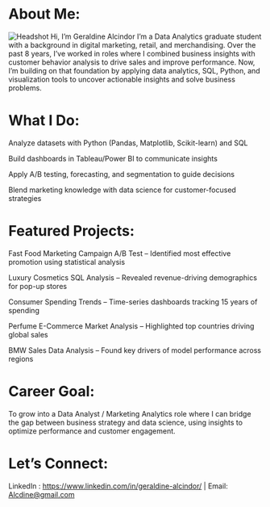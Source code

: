 
# About Me:

![Headshot](https://github.com/user-attachments/assets/92858994-85c9-4188-bac2-391f3da400e9)
Hi, I’m Geraldine Alcindor
I’m a Data Analytics graduate student with a background in digital marketing, retail, and merchandising. Over the past 8 years, I’ve worked in roles where I combined business insights with customer behavior analysis to drive sales and improve performance. Now, I’m building on that foundation by applying data analytics, SQL, Python, and visualization tools to uncover actionable insights and solve business problems.

#  What I Do:

Analyze datasets with Python (Pandas, Matplotlib, Scikit-learn) and SQL

Build dashboards in Tableau/Power BI to communicate insights

Apply A/B testing, forecasting, and segmentation to guide decisions

Blend marketing knowledge with data science for customer-focused strategies

# Featured Projects:

Fast Food Marketing Campaign A/B Test – Identified most effective promotion using statistical analysis

Luxury Cosmetics SQL Analysis – Revealed revenue-driving demographics for pop-up stores

Consumer Spending Trends – Time-series dashboards tracking 15 years of spending

Perfume E-Commerce Market Analysis – Highlighted top countries driving global sales

BMW Sales Data Analysis – Found key drivers of model performance across regions

# Career Goal:
To grow into a Data Analyst / Marketing Analytics role where I can bridge the gap between business strategy and data science, using insights to optimize performance and customer engagement.

# Let’s Connect:
LinkedIn : https://www.linkedin.com/in/geraldine-alcindor/
 | Email: Alcdine@gmail.com
